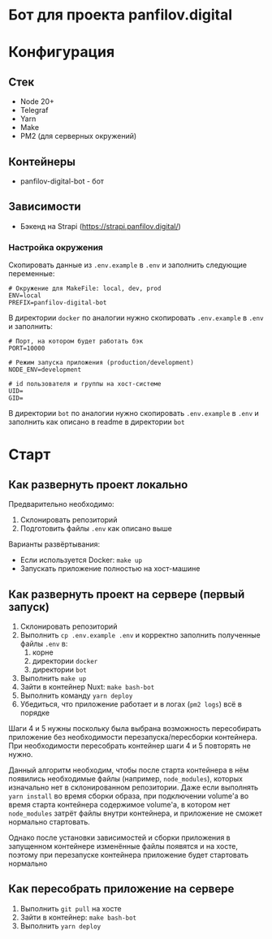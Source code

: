 # Бот для проекта panfilov.digital

# Конфигурация

## Стек

* Node 20+
* Telegraf
* Yarn
* Make
* PM2 (для серверных окружений)

## Контейнеры

* panfilov-digital-bot - бот

## Зависимости

* Бэкенд на Strapi (https://strapi.panfilov.digital/)

### Настройка окружения

Скопировать данные из `.env.example` в `.env` и заполнить следующие переменные:

```dotenv
# Окружение для MakeFile: local, dev, prod
ENV=local
PREFIX=panfilov-digital-bot
```

В директории `docker` по аналогии нужно скопировать `.env.example` в `.env` и заполнить:
```dotenv
# Порт, на котором будет работать бэк
PORT=10000

# Режим запуска приложения (production/development)
NODE_ENV=development

# id пользователя и группы на хост-системе
UID=
GID=
```

В директории `bot` по аналогии нужно скопировать `.env.example` в `.env` и заполнить как описано в readme в директории `bot`

# Старт

## Как развернуть проект локально

Предварительно необходимо:
1. Склонировать репозиторий
2. Подготовить файлы `.env` как описано выше

Варианты развёртывания:
* Если используется Docker: `make up`
* Запускать приложение полностью на хост-машине

## Как развернуть проект на сервере (первый запуск)

1. Склонировать репозиторий
2. Выполнить `cp .env.example .env` и корректно заполнить полученные файлы `.env` в:
   1. корне
   2. директории `docker`
   3. директории `bot`
3. Выполнить `make up`
4. Зайти в контейнер Nuxt: `make bash-bot`
5. Выполнить команду `yarn deploy`
6. Убедиться, что приложение работает и в логах (`pm2 logs`) всё в порядке

Шаги 4 и 5 нужны поскольку была выбрана возможность пересобирать приложение без необходимости перезапуска/пересборки
контейнера. При необходимости пересобрать контейнер шаги 4 и 5 повторять не нужно.

Данный алгоритм необходим, чтобы после старта контейнера в нём появились необходимые файлы (например, `node_modules`),
которых изначально нет в склонированном репозитории. Даже если выполнять `yarn install` во время сборки образа,
при подключении volume'а во время старта контейнера содержимое volume'а, в котором нет `node_modules` затрёт файлы
внутри контейнера, и приложение не сможет нормально стартовать.

Однако после установки зависимостей и сборки приложения в запущенном контейнере изменённые файлы появятся и на хосте,
поэтому при перезапуске контейнера приложение будет стартовать нормально

## Как пересобрать приложение на сервере

1. Выполнить `git pull` на хосте
2. Зайти в контейнер: `make bash-bot`
3. Выполнить `yarn deploy`
